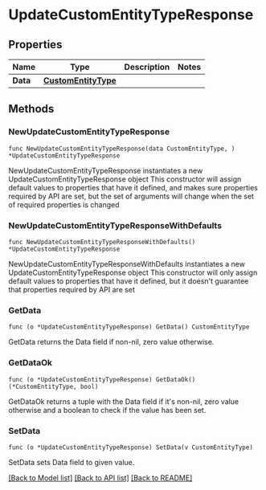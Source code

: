 # UpdateCustomEntityTypeResponse

## Properties

Name | Type | Description | Notes
------------ | ------------- | ------------- | -------------
**Data** | [**CustomEntityType**](CustomEntityType.md) |  | 

## Methods

### NewUpdateCustomEntityTypeResponse

`func NewUpdateCustomEntityTypeResponse(data CustomEntityType, ) *UpdateCustomEntityTypeResponse`

NewUpdateCustomEntityTypeResponse instantiates a new UpdateCustomEntityTypeResponse object
This constructor will assign default values to properties that have it defined,
and makes sure properties required by API are set, but the set of arguments
will change when the set of required properties is changed

### NewUpdateCustomEntityTypeResponseWithDefaults

`func NewUpdateCustomEntityTypeResponseWithDefaults() *UpdateCustomEntityTypeResponse`

NewUpdateCustomEntityTypeResponseWithDefaults instantiates a new UpdateCustomEntityTypeResponse object
This constructor will only assign default values to properties that have it defined,
but it doesn't guarantee that properties required by API are set

### GetData

`func (o *UpdateCustomEntityTypeResponse) GetData() CustomEntityType`

GetData returns the Data field if non-nil, zero value otherwise.

### GetDataOk

`func (o *UpdateCustomEntityTypeResponse) GetDataOk() (*CustomEntityType, bool)`

GetDataOk returns a tuple with the Data field if it's non-nil, zero value otherwise
and a boolean to check if the value has been set.

### SetData

`func (o *UpdateCustomEntityTypeResponse) SetData(v CustomEntityType)`

SetData sets Data field to given value.



[[Back to Model list]](../README.md#documentation-for-models) [[Back to API list]](../README.md#documentation-for-api-endpoints) [[Back to README]](../README.md)


